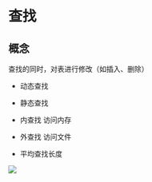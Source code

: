 # 查找

## 概念
查找的同时，对表进行修改（如插入、删除）

+ 动态查找
+ 静态查找

+ 内查找
访问内存
+ 外查找
访问文件

+ 平均查找长度
 <img src="http://www.forkosh.com/mathtex.cgi?ASL= \sum_{i=1}^n{p_i*c_i}">